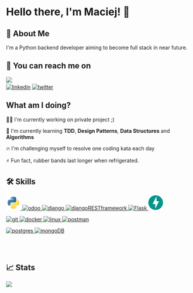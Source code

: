 
# Hello there, I'm Maciej! 👋


## 🚀 About Me
I'm a Python backend developer aiming to become full stack in near future.


## 🔗 You can reach me on
![](https://komarev.com/ghpvc/?username=maciekole&color=green&style=flat-square)
<br/>
[![linkedin](https://img.shields.io/badge/linkedin-0A66C2?style=for-the-badge&logo=linkedin&logoColor=white)](https://www.linkedin.com/in/maciej0lejnik/)
[![twitter](https://img.shields.io/badge/twitter-1DA1F2?style=for-the-badge&logo=twitter&logoColor=white)](https://twitter.com/Maciej_O_2k16)

## What am I doing?
👩‍💻 I'm currently working on private project ;)

🧠 I'm currently learning **TDD**, **Design Patterns**, **Data Structures** and **Algorithms**

🔥 I'm challenging myself to resolve one coding kata each day 

⚡️ Fun fact, rubber bands last longer when refrigerated.


## 🛠 Skills
<a href="https://www.python.org" target="_blank" rel="noreferrer"> <img src="https://raw.githubusercontent.com/devicons/devicon/master/icons/python/python-original.svg" alt="python" width="40" height="40"/> </a>
<a href="https://www.odoo.com/" target="_blank" rel="noreferrer"> <img src="https://upload.wikimedia.org/wikipedia/commons/f/f7/Official_Odoo_logo.svg" alt="odoo" width="40" height="40"/> </a>
<a href="https://www.djangoproject.com/" target="_blank" rel="noreferrer"> <img src="https://www.vectorlogo.zone/logos/djangoproject/djangoproject-icon.svg" alt="django" width="40" height="40"/> </a>
<a href="https://www.django-rest-framework.org/" target="_blank" rel="noreferrer"> <img src="https://www.django-rest-framework.org/img/logo.png" alt="djangoRESTframework" width="80" height="40"/> </a>
<a href="https://flask.palletsprojects.com/en/2.1.x/" target="_blank" rel="noreferrer"> <img src="https://www.vectorlogo.zone/logos/pocoo_flask/pocoo_flask-icon.svg" alt="Flask" width="40" height="40"/> </a>
<a href="https://fastapi.tiangolo.com/" target="_blank" rel="noreferrer"> <img src="https://raw.githubusercontent.com/devicons/devicon/1119b9f84c0290e0f0b38982099a2bd027a48bf1/icons/fastapi/fastapi-plain.svg" alt="fastapi" width="40" height="40"/> </a>
<br/>

<a href="https://git-scm.com/" target="_blank" rel="noreferrer"> <img src="https://www.vectorlogo.zone/logos/git-scm/git-scm-icon.svg" alt="git" width="40" height="40"/> </a>
<a href="https://www.docker.com/" target="_blank" rel="noreferrer"> <img src="https://www.vectorlogo.zone/logos/docker/docker-icon.svg" alt="docker" width="40" height="40"/> </a>
<a href="#" target="_blank" rel="noreferrer"> <img src="https://www.vectorlogo.zone/logos/linux/linux-icon.svg" alt="linux" width="40" height="40"/> </a>
<a href="#" target="_blank" rel="noreferrer"> <img src="https://www.vectorlogo.zone/logos/getpostman/getpostman-icon.svg" alt="postman" width="40" height="40"/> </a>
<br/>

<a href="https://www.postgresql.org/" target="_blank" rel="noreferrer"> <img src="https://www.vectorlogo.zone/logos/postgresql/postgresql-icon.svg" alt="postgres" width="40" height="40"/> </a>
<a href="https://www.mongodb.com/" target="_blank" rel="noreferrer"> <img src="https://www.vectorlogo.zone/logos/mongodb/mongodb-icon.svg" alt="mongoDB" width="40" height="40"/> </a>
<br/>

<br/><br/>
## :chart_with_upwards_trend: Stats
![](https://hit.yhype.me/github/profile?user_id=24421260)
<br/>

